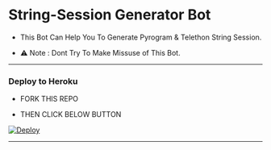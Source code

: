 # String-Session Generator Bot

- This Bot Can Help You To Generate Pyrogram & Telethon String Session.  

- ⚠️ Note : Dont Try To Make Missuse of This Bot.

------------
<h3> Deploy to Heroku </h3>

- FORK THIS REPO

- THEN CLICK BELOW BUTTON 

[![Deploy](https://www.herokucdn.com/deploy/button.svg)](https://heroku.com/deploy)

------------
